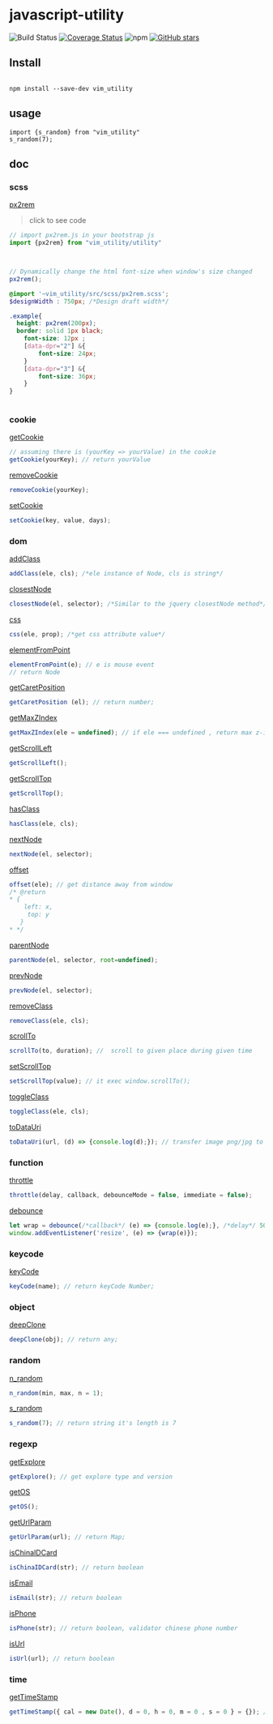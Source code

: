 # javascript-utility
![Build Status](https://travis-ci.org/VimMing/javascript-utility.svg?branch=master)
[![Coverage Status](https://coveralls.io/repos/github/VimMing/javascript-utility/badge.svg?branch=master)](https://coveralls.io/github/VimMing/javascript-utility?branch=master)
![![npm](https://www.npmjs.com/package/vim_utility)](https://img.shields.io/npm/dw/localeval.svg)
[![GitHub stars](https://img.shields.io/github/stars/VimMing/javascript-utility.svg)](https://github.com/VimMing/javascript-utility/stargazers)



## Install

```

npm install --save-dev vim_utility

```

## usage
```
import {s_random} from "vim_utility"
s_random(7);
```

## doc

### scss

[px2rem](https://github.com/VimMing/javascript-utility/blob/master/src/scss/px2rem.js)
> click to see code


```javascript
// import px2rem.js in your bootstrap js
import {px2rem} from "vim_utility/utility"



// Dynamically change the html font-size when window's size changed
px2rem();
```


```scss
@import '~vim_utility/src/scss/px2rem.scss';
$designWidth : 750px; /*Design draft width*/

.example{
  height: px2rem(200px);
  border: solid 1px black;
  	font-size: 12px ;
  	[data-dpr="2"] &{
  		font-size: 24px;
  	}
  	[data-dpr="3"] &{
  		font-size: 36px;
  	}
}
 
```

### cookie
[getCookie](https://github.com/VimMing/javascript-utility/blob/master/src/cookie/getCookie.js)

```javascript
// assuming there is (yourKey => yourValue) in the cookie
getCookie(yourKey); // return yourValue
```

[removeCookie](https://github.com/VimMing/javascript-utility/blob/master/src/cookie/removeCookie.js)

```javascript
removeCookie(yourKey);
```

[setCookie](https://github.com/VimMing/javascript-utility/blob/master/src/cookie/setCookie.js)

```javascript
setCookie(key, value, days);
```

### dom

[addClass](https://github.com/VimMing/javascript-utility/blob/master/src/dom/addClass.js)

```javascript
addClass(ele, cls); /*ele instance of Node, cls is string*/
```

[closestNode](https://github.com/VimMing/javascript-utility/blob/master/src/dom/closestNode.js)

```javascript
closestNode(el, selector); /*Similar to the jquery closestNode method*/
```


[css](https://github.com/VimMing/javascript-utility/blob/master/src/dom/css.js)


```javascript
css(ele, prop); /*get css attribute value*/
```

[elementFromPoint](https://github.com/VimMing/javascript-utility/blob/master/src/dom/elementFromPoint.js)

```javascript
elementFromPoint(e); // e is mouse event
// return Node

```

[getCaretPosition](https://github.com/VimMing/javascript-utility/blob/master/src/dom/getCaretPosition.js)

```javascript
getCaretPosition (el); // return number;

```

[getMaxZIndex](https://github.com/VimMing/javascript-utility/blob/master/src/dom/getMaxZIndex.js)

```javascript
getMaxZIndex(ele = undefined); // if ele === undefined , return max z-index value in the document
```

[getScrollLeft](https://github.com/VimMing/javascript-utility/blob/master/src/dom/getScrollLeft.js)

```javascript
getScrollLeft();

```

[getScrollTop](https://github.com/VimMing/javascript-utility/blob/master/src/dom/getScrollTop.js)

```javascript
getScrollTop();
```

[hasClass](https://github.com/VimMing/javascript-utility/blob/master/src/dom/hasClass.js)

```javascript
hasClass(ele, cls);
```

[nextNode](https://github.com/VimMing/javascript-utility/blob/master/src/dom/nextNode.js)

```javascript
nextNode(el, selector);
```

[offset](https://github.com/VimMing/javascript-utility/blob/master/src/dom/offset.js)

```javascript
offset(ele); // get distance away from window
/* @return
* {
    left: x,  
     top: y
   }
* */
```

[parentNode](https://github.com/VimMing/javascript-utility/blob/master/src/dom/parentNode.js)

```javascript
parentNode(el, selector, root=undefined);
```

[prevNode](https://github.com/VimMing/javascript-utility/blob/master/src/dom/prevNode.js)

```javascript
prevNode(el, selector);
```

[removeClass](https://github.com/VimMing/javascript-utility/blob/master/src/dom/removeClass.js)

```javascript
removeClass(ele, cls);
```

[scrollTo](https://github.com/VimMing/javascript-utility/blob/master/src/dom/scrollTo.js)

```javascript
scrollTo(to, duration); //  scroll to given place during given time
```

[setScrollTop](https://github.com/VimMing/javascript-utility/blob/master/src/dom/setScrollTop.js)

```javascript
setScrollTop(value); // it exec window.scrollTo();
```

[toggleClass](https://github.com/VimMing/javascript-utility/blob/master/src/dom/toggleClass.js)

```javascript
toggleClass(ele, cls);
```

[toDataUri](https://github.com/VimMing/javascript-utility/blob/master/src/dom/toDataUri.js)

```javascript
toDataUri(url, (d) => {console.log(d);}); // transfer image png/jpg to base64
```


### function

[throttle](https://github.com/VimMing/javascript-utility/blob/master/src/function/throttle.js)

```javascript
throttle(delay, callback, debounceMode = false, immediate = false);

```

[debounce](https://github.com/VimMing/javascript-utility/blob/master/src/function/debounce.js)

```javascript
let wrap = debounce(/*callback*/ (e) => {console.log(e);}, /*delay*/ 500); // return wrapper function;
window.addEventListener('resize', (e) => {wrap(e)});
```

### keycode

[keyCode](https://github.com/VimMing/javascript-utility/blob/master/keycode/keyCode.js)

```javascript
keyCode(name); // return keyCode Number;
```



### object

[deepClone](https://github.com/VimMing/javascript-utility/blob/master/object/deepClone.js)

```javascript
deepClone(obj); // return any;
```



### random

[n_random](https://github.com/VimMing/javascript-utility/blob/master/random/n_random.js)

```javascript
n_random(min, max, n = 1);
```

[s_random](https://github.com/VimMing/javascript-utility/blob/master/s_random.js)

```javascript
s_random(7); // return string it's length is 7
```







### regexp







[getExplore](https://github.com/VimMing/javascript-utility/blob/master/src/regexp/getExplore.js)

```javascript
getExplore(); // get explore type and version
```

[getOS](https://github.com/VimMing/javascript-utility/blob/master/src/regexp/getOS.js)

```javascript
getOS();
```

[getUrlParam](https://github.com/VimMing/javascript-utility/blob/master/src/regexp/getUrlParam.js)

```javascript
getUrlParam(url); // return Map;
```

[isChinaIDCard](https://github.com/VimMing/javascript-utility/blob/master/src/regexp/isChinaIDCard.js)

```javascript
isChinaIDCard(str); // return boolean
```

[isEmail](https://github.com/VimMing/javascript-utility/blob/master/src/regexp/isEmail.js)

```javascript
isEmail(str); // return boolean
```

[isPhone](https://github.com/VimMing/javascript-utility/blob/master/src/regexp/isPhone.js)

```javascript
isPhone(str); // return boolean, validator chinese phone number
```

[isUrl](https://github.com/VimMing/javascript-utility/blob/master/src/regexp/isUrl.js)

```javascript
isUrl(url); // return boolean
```








### time

[getTimeStamp](https://github.com/VimMing/javascript-utility/blob/master/src/time/getTimeStamp.js)

```javascript
getTimeStamp({ cal = new Date(), d = 0, h = 0, m = 0 , s = 0 } = {}); // return number(seconds)
```





